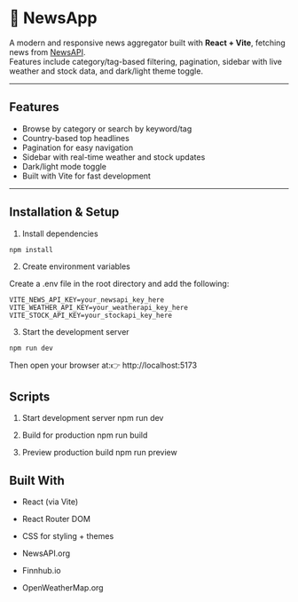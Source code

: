 # 📰 NewsApp

A modern and responsive news aggregator built with **React + Vite**, fetching news from [NewsAPI](https://newsapi.org/).  
Features include category/tag-based filtering, pagination, sidebar with live weather and stock data, and dark/light theme toggle.

---

##  Features

- Browse by category or search by keyword/tag
- Country-based top headlines
- Pagination for easy navigation
- Sidebar with real-time weather and stock updates
- Dark/light mode toggle
- Built with Vite for fast development

---



## Installation & Setup

1. Install dependencies
```bash
npm install
```

2. Create environment variables

Create a .env file in the root directory and add the following:
```
VITE_NEWS_API_KEY=your_newsapi_key_here
VITE_WEATHER_API_KEY=your_weatherapi_key_here
VITE_STOCK_API_KEY=your_stockapi_key_here
```
3. Start the development server
```
npm run dev
```
Then open your browser at:👉 http://localhost:5173

## Scripts

1. Start development server
npm run dev

2. Build for production
npm run build

3. Preview production build
npm run preview

## Built With

- React (via Vite)

- React Router DOM

- CSS for styling + themes

- NewsAPI.org

- Finnhub.io

- OpenWeatherMap.org
